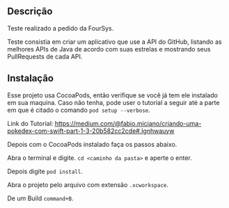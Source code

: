 ## Descrição

Teste realizado a pedido da FourSys.

Teste consistia em criar um aplicativo que use a API do GitHub, listando as melhores APIs de Java de acordo com suas estrelas e mostrando seus PullRequests de cada API.

## Instalação

Esse projeto usa CocoaPods, então verifique se você já tem ele instalado em sua maquina. Caso não tenha, pode user o tutorial a seguir até a parte em que é citado o comando `pod setup --verbose`.

Link do Tutorial: https://medium.com/@fabio.miciano/criando-uma-pokedex-com-swift-part-1-3-20b582cc2cde#.lgnhwauyw

Depois com o CocoaPods instalado faça os passos abaixo.

Abra o terminal e digite. `cd <caminho da pasta>` e aperte o enter.

Depois digite `pod install`.

Abra o projeto pelo arquivo com extensão `.xcworkspace`.

De um Build `command+B`.
